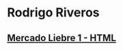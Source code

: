 # Rodrigo Riveros
## [Mercado Liebre 1 - HTML](https://github.com/Riveros-Rodrigo/proyecto-mercado-liebre/tree/estructura-web)